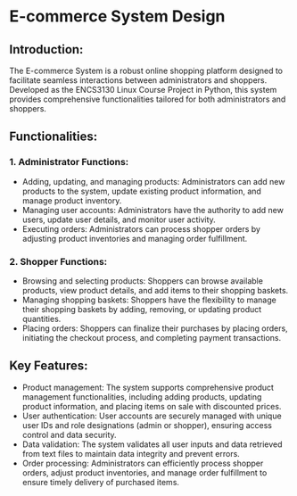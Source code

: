 # E-commerce System Design

## Introduction:
The E-commerce System is a robust online shopping platform designed to facilitate seamless interactions between administrators and shoppers. Developed as the ENCS3130 Linux Course Project in Python, this system provides comprehensive functionalities tailored for both administrators and shoppers.

## Functionalities:

### 1. Administrator Functions:
   - Adding, updating, and managing products: Administrators can add new products to the system, update existing product information, and manage product inventory.
   - Managing user accounts: Administrators have the authority to add new users, update user details, and monitor user activity.
   - Executing orders: Administrators can process shopper orders by adjusting product inventories and managing order fulfillment.

### 2. Shopper Functions:
   - Browsing and selecting products: Shoppers can browse available products, view product details, and add items to their shopping baskets.
   - Managing shopping baskets: Shoppers have the flexibility to manage their shopping baskets by adding, removing, or updating product quantities.
   - Placing orders: Shoppers can finalize their purchases by placing orders, initiating the checkout process, and completing payment transactions.

## Key Features:
- Product management: The system supports comprehensive product management functionalities, including adding products, updating product information, and placing items on sale with discounted prices.
- User authentication: User accounts are securely managed with unique user IDs and role designations (admin or shopper), ensuring access control and data security.
- Data validation: The system validates all user inputs and data retrieved from text files to maintain data integrity and prevent errors.
- Order processing: Administrators can efficiently process shopper orders, adjust product inventories, and manage order fulfillment to ensure timely delivery of purchased items.

